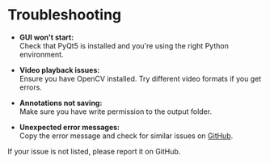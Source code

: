 # Troubleshooting

- **GUI won't start:**  
  Check that PyQt5 is installed and you're using the right Python environment.

- **Video playback issues:**  
  Ensure you have OpenCV installed. Try different video formats if you get errors.

- **Annotations not saving:**  
  Make sure you have write permission to the output folder.

- **Unexpected error messages:**  
  Copy the error message and check for similar issues on [GitHub](https://github.com/OpenSportsLab/DatasetAnnotationTool/issues).

If your issue is not listed, please report it on GitHub.
